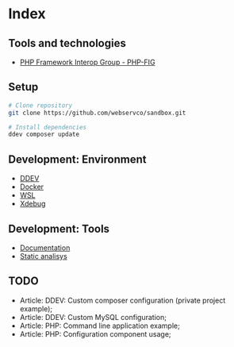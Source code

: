 # Index

## Tools and technologies

- [PHP Framework Interop Group - PHP-FIG](https://www.php-fig.org/)

## Setup

```sh
# Clone repository
git clone https://github.com/webservco/sandbox.git

# Install dependencies
ddev composer update
```

## Development: Environment

- [DDEV](Development/Environment/DDEV/index.md)
- [Docker](Development/Environment/Docker/index.md)
- [WSL](Development/Environment/WSL/index.md)
- [Xdebug](Development/Environment/Xdebug/index.md)

## Development: Tools

- [Documentation](Development/Tools/Documentation.md)
- [Static analisys](Development/Tools/StaticAnalisys.md)

## TODO

- Article: DDEV: Custom composer configuration (private project example);
- Article: DDEV: Custom MySQL configuration;
- Article: PHP: Command line application example;
- Article: PHP: Configuration component usage;
